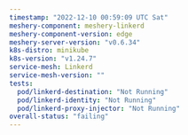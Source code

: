 ```yaml
---
timestamp: "2022-12-10 00:59:09 UTC Sat"
meshery-component: meshery-linkerd
meshery-component-version: edge
meshery-server-version: "v0.6.34"
k8s-distro: minikube
k8s-version: "v1.24.7"
service-mesh: Linkerd
service-mesh-version: ""
tests:
  pod/linkerd-destination: "Not Running"
  pod/linkerd-identity: "Not Running"
  pod/linkerd-proxy-injector: "Not Running"
overall-status: "failing"
---
```

